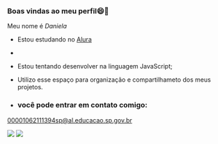 ### Boas vindas ao meu perfil😄🍹

Meu nome é _Daniela_

- Estou estudando no [Alura](https://www.alura.com.br/)
- 
- Estou tentando desenvolver na linguagem JavaScript;
- Utilizo esse espaço para organização e compartilhameto dos meus projetos.

- ### você pode entrar em contato comigo:
00001062111394sp@al.educacao.sp.gov.br


![](https://media.tenor.com/IzRxGxxldqoAAAAM/ship-peraltiago.gif)    ![](https://media.tenor.com/o_hpppw0aIwAAAAM/brooklyn99-amy-santiago.gif)


